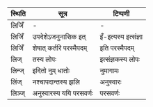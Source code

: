 | स्थिति | सूत्र | टिप्पणी |
| ----- | ------- | ------ |
| लिजिँ | - | - |
| लिजिँ | उपदेशेऽजनुनासिक इत् | इँ-इत्यस्य इत्संज्ञा |
| लिजिँ | शेषात् कर्तरि परस्मैपदम् | इति परस्मैपदम् |
| लिज् | तस्य लोपः | इत्संज्ञकस्य लोपः |
| लिन्ज् | इदितो नुम् धातोः | नुमागामः |
| लिंज् | नश्चापदान्तस्य झलि | अनुस्वारः |
| लिञ्ज् | अनुस्वारस्य ययि परसवर्णः | परसवर्णः |
